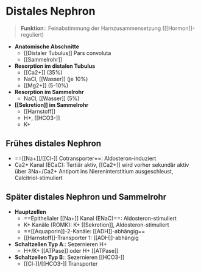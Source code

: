 # Distales Nephron
 > **Funktion**:: Feinabstimmung der Harnzusammensetzung ([[Hormon]]-reguliert)
- **Anatomische Abschnitte**
	- [[Distaler Tubulus]] Pars convoluta
	- [[Sammelrohr]]
- **Resorption im distalen Tubulus**
	- [[Ca2+]] (35%)
	- NaCl, [[Wasser]] (je 10%)
	- [[Mg2+]] (5-10%)
- **Resorption im Sammelrohr**
	- NaCl, [[Wasser]] (5%)
- **[[Sekretion]] im Sammelrohr**
	- [[Harnstoff]]
	- H+, [[HCO3-]]
	- K+
## Frühes distales Nephron
- ==[[Na+]]/[[Cl-]] Cotransporter==: Aldosteron-induziert
- Ca2+ Kanal (ECaC): Tertiär aktiv, [[Ca2+]] wird vorher sekundär aktiv über 3Na+/Ca2+ Antiport ins Niereninterstitium ausgeschleust, Calcitriol-stimuliert
## Später distales Nephron und Sammelrohr
- **Hauptzellen**
	- ==Epithelialer [[Na+]] Kanal (ENaC)==: Aldosteron-stimuliert
	- K+ Kanäle (ROMK): K+ [[Sekretion]], Aldosteron-stimuliert
	- ==[[Aquaporin]]-2-Kanäle: [[ADH]]-abhängig==
	- [[Harnstoff]]-Transporter 1: [[ADH]]-abhängig
- **Schaltzellen Typ A**:: Sezernieren H+
	- H+/K+ [[ATPase]] oder H+ [[ATPase]]
- **Schaltzellen Typ B**:: Sezernieren [[HCO3-]]
	- [[Cl-]]/[[HCO3-]] Transporter